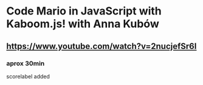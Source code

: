 # Code Mario in JavaScript with Kaboom.js! with Anna Kubów 
## https://www.youtube.com/watch?v=2nucjefSr6I

### aprox 30min 

scorelabel added